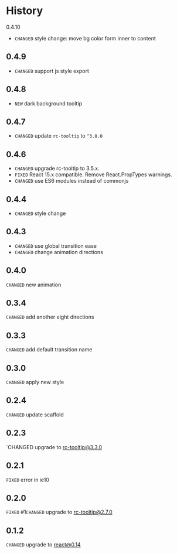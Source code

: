 History
=======

0.4.10

* `CHANGED` style change: move bg color form inner to content

0.4.9
---

* `CHANGED` support js style export

0.4.8
---

* `NEW` dark background tooltip

0.4.7
---

* `CHANGED` update `rc-tooltip` to `^3.0.0`

0.4.6
---

* `CHANGED` upgrade rc-tooltip to 3.5.x.
* `FIXED` React 15.x compatible. Remove React.PropTypes warnings.
* `CHANGED` use ES6 modules instead of commonjs


0.4.4
---

* `CHANGED` style change

0.4.3
---

* `CHANGED` use global transition ease
* `CHANGED` change animation directions

0.4.0
----

`CHANGED` new animation

0.3.4
-----

`CHANGED` add another eight directions

0.3.3
-----

`CHANGED` add default transition name

0.3.0
-----

`CHANGED` apply new style

0.2.4
-----

`CHANGED` update scaffold

0.2.3
-----

`CHANGED upgrade to rc-tooltip@3.3.0

0.2.1
-----

`FIXED` error in ie10

0.2.0
-----

`FIXED` #1`CHANGED` upgrade to rc-tooltip@2.7.0

0.1.2
-----

`CHANGED` upgrade to react@0.14
